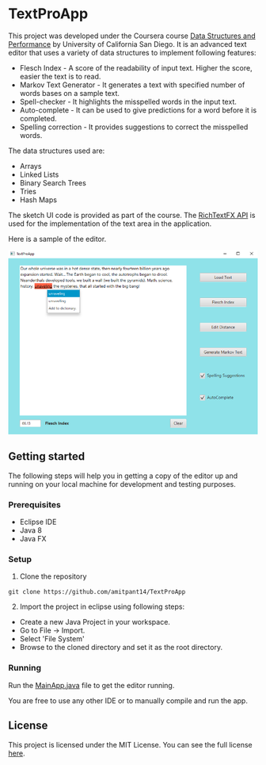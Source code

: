 # TextProApp

This project was developed under the Coursera course [Data Structures and Performance](https://www.coursera.org/learn/data-structures-optimizing-performance?specialization=java-object-oriented) by University of California San Diego. It is an advanced text editor that uses a variety of data structures to implement following features: 
* Flesch Index - A score of the readability of input text. Higher the score, easier the text is to read.
* Markov Text Generator - It generates a text with specified number of words bases on a sample text.
* Spell-checker - It highlights the misspelled words in the input text.
* Auto-complete - It can be used to give predictions for a word before it is completed.
* Spelling correction - It provides suggestions to correct the misspelled words.

The data structures used are:
* Arrays
* Linked Lists
* Binary Search Trees
* Tries
* Hash Maps

The sketch UI code is provided as part of the course. The [RichTextFX API](https://github.com/FXMisc/RichTextFX) is used for the implementation of the text area in the application.

Here is a sample of the editor.

![Project screenshot](/images/Demo.png)

## Getting started
The following steps will help you in getting a copy of the editor up and running on your local machine for development and testing purposes. 

### Prerequisites
* Eclipse IDE
* Java 8
* Java FX

### Setup
1. Clone the repository
```
git clone https://github.com/amitpant14/TextProApp
```
2. Import the project in eclipse using following steps:
* Create a new Java Project in your workspace.
* Go to File -> Import.
* Select 'File System'
* Browse to the cloned directory and set it as the root directory.

### Running
Run the [MainApp.java](/src/application/MainApp.java) file to get the editor running.

You are free to use any other IDE or to manually compile and run the app.

## License
This project is licensed under the MIT License. You can see the full license [here](/LICENSE.md).
